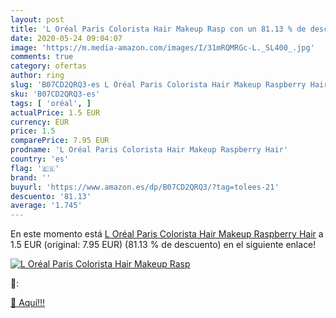 ```yaml
---
layout: post
title: 'L Oréal Paris Colorista Hair Makeup Rasp con un 81.13 % de descuento'
date: 2020-05-24 09:04:07
image: 'https://m.media-amazon.com/images/I/31mRQMRGc-L._SL400_.jpg'
comments: true
category: ofertas
author: ring
slug: 'B07CD2QRQ3-es L Oréal Paris Colorista Hair Makeup Raspberry Hair'
sku: 'B07CD2QRQ3-es'
tags: [ 'oréal', ]
actualPrice: 1.5 EUR
currency: EUR
price: 1.5
comparePrice: 7.95 EUR
prodname: 'L Oréal Paris Colorista Hair Makeup Raspberry Hair'
country: 'es'
flag: '🇪🇸'
brand: ''
buyurl: 'https://www.amazon.es/dp/B07CD2QRQ3/?tag=tolees-21'
descuento: '81.13'
average: '1.745'
---
```


En este momento está [L Oréal Paris Colorista Hair Makeup Raspberry Hair](https://www.amazon.es/dp/B07CD2QRQ3/?tag=tolees-21) a 1.5 EUR (original: 7.95 EUR) (81.13 %  de descuento) en el siguiente enlace!

[![L Oréal Paris Colorista Hair Makeup Rasp](https://m.media-amazon.com/images/I/31mRQMRGc-L._SL400_.jpg)](https://www.amazon.es/dp/B07CD2QRQ3/?tag=tolees-21)

🔎:


[🛒 Aquí!!!](https://www.amazon.es/dp/B07CD2QRQ3/?tag=tolees-21)
